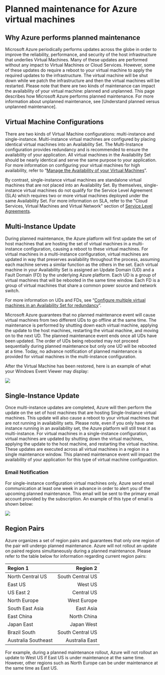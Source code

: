 <properties 
	pageTitle="Planned maintenance for Azure virtual machines" 
	description="Understand what Azure planned maintenance is and how it affects your virtual machines running in Azure." 
	services="virtual-machines" 
	documentationCenter="" 
	authors="kenazk" 
	manager="timlt" 
	editor=""/>

<tags 
	ms.service="virtual-machines" 
	ms.workload="infrastructure-services" 
	ms.tgt_pltfrm="vm-multiple" 
	ms.devlang="na" 
	ms.topic="article" 
	ms.date="04/08/2015" 
	ms.author="kenazk"/>


# Planned maintenance for Azure virtual machines

## Why Azure performs planned maintenance
<p> Microsoft Azure periodically performs updates across the globe in order to improve the reliability, performance, and security of the host infrastructure that underlies Virtual Machines. Many of these updates are performed without any impact to Virtual Machines or Cloud Services. However, some of these updates do require a reboot to your virtual machine to apply the required updates to the infrastructure. The virtual machine will be shut down while we patch the infrastructure and then the virtual machines will be restarted. Please note that there are two kinds of maintenance can impact the availability of your virtual machine: planned and unplanned. This page describes how Microsoft Azure performs planned maintenance. For more information about unplanned maintenance, see [Understand planned versus unplanned maintenance].

## Virtual Machine Configurations
There are two kinds of Virtual Machine configurations: multi-instance and single-instance.  Multi-instance virtual machines are configured by placing identical virtual machines into an Availability Set. The Multi-Instance configuration provides redundancy and is recommended to ensure the availability of your application. All virtual machines in the Availability Set should be nearly identical and serve the same purpose to your application. For more information on configuring your virtual machines for high availability, refer to “<a href="http://azure.microsoft.com/documentation/articles/virtual-machines-manage-availability/">Manage the Availability of your Virtual Machines</a>”. 

By contrast, single-instance virtual machines are standalone virtual machines that are not placed into an Availability Set. By themselves, single-instance virtual machines do not qualify for the Service Level Agreement (SLA) which requires two or more virtual machines deployed under the same Availability Set. For more information on SLA, refer to the "Cloud Services, Virtual Machines and Virtual Network" section of [Service Level Agreements](http://azure.microsoft.com/support/legal/sla/).


## Multi-Instance Update
During planned maintenance, the Azure platform will first update the set of host machines that are hosting the set of virtual machines in a multi-instance configuration, causing a reboot to these virtual machines. For virtual machines in a multi-instance configuration, virtual machines are updated in way that preserves availability throughout the process, assuming each machine serves a similar function as the others in the set. Each virtual machine in your Availability Set is assigned an Update Domain (UD) and a Fault Domain (FD) by the underlying Azure platform. Each UD is a group of virtual machines that will be rebooted in the same time window. Each FD is a group of virtual machines that share a common power source and network switch. 

For more information on UDs and FDs, see “<a href="http://azure.microsoft.com/documentation/articles/virtual-machines-manage-availability/#configure-multiple-virtual-machines-in-an-availability-set-for-redundancy">Configure multiple virtual machines in an Availability Set for redundancy</a>”.

Microsoft Azure guarantees that no planned maintenance event will cause virtual machines from two different UDs to go offline at the same time. The maintenance is performed by shutting down each virtual machine, applying the update to the host machines, restarting the virtual machine, and moving on to the next UD. The planned maintenance event ends once all UDs have been updated. The order of UDs being rebooted may not proceed sequentially during planned maintenance but only one UD will be rebooted at a time. Today, no advance notification of planned maintenance is provided for virtual machines in the multi-instance configuration.

After the Virtual Machine has been restored, here is an example of what your Windows Event Viewer may display:

<!--Image reference-->
![][image2]

## Single-Instance Update
Once multi-instance updates are completed, Azure will then perform the update on the set of host machines that are hosting Single-Instance virtual machines. This update will also cause a reboot to your virtual machines that are not running in availability sets. Please note, even if you only have one instance running in an availability set, the Azure platform will still treat it as multi-instance. For virtual machines in a single-instance configuration, virtual machines are updated by shutting down the virtual machines, applying the update to the host machine, and restarting the virtual machine. These updates are executed across all virtual machines in a region in a single maintenance window. This planned maintenance event will impact the availability of your application for this type of virtual machine configuration. 
 
### Email Notification
For single-instance configuration virtual machines only, Azure send email communication at least one week in advance in order to alert you of the upcoming planned maintenance. This email will be sent to the primary email account provided by the subscription. An example of this type of email is shown below:

<!--Image reference-->
![][image1]

## Region Pairs
Azure organizes a set of region pairs and guarantees that only one region of the pair will undergo planned maintenance. Azure will not rollout an update on paired regions simultaneously during a planned maintenance. 
Please refer to the table below for information regarding current region pairs:

Region 1 | Region 2
:----- | ------:
North Central US | South Central US
East US | West US
US East 2 | Central US
North Europe | West Europe
South East Asia | East Asia
East China | North China
Japan East | Japan West
Brazil South | South Central US
Australia Southeast | Australia East

For example, during a planned maintenance rollout, Azure will not rollout an update to West US if East US is under maintenance at the same time. However, other regions such as North Europe can be under maintenance at the same time as East US.

<!--Anchors-->
[image1]: ./media/virtual-machines-planned-maintenance/vmplanned1.png
[image2]: ./media/virtual-machines-planned-maintenance/EventViewerPostReboot.png
[image3]: ./media/virtual-machines-planned-maintenance/RegionPairs.PNG


<!--Link references-->
[Virtual Machines Manage Availability]: virtual-machines-windows-tutorial.md
[Understand planned versus unplanned maintenance]: virtual-machines-manage-availability.md#Understand-planned-versus-unplanned-maintenance/ 
 